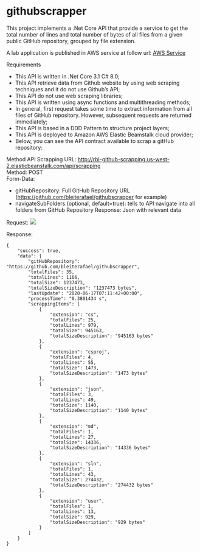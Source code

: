 # githubscrapper

This project implements a .Net Core API that provide a service to get the total number of lines and total number of bytes of all files from a given public GitHub repository, grouped by file extension.

A lab application is published in AWS service at follow url: <a target="_blank" href="http://rbl-github-scrapping.us-west-2.elasticbeanstalk.com/">AWS Service</a>


Requirements

- This API is written in .Net Core 3.1 C# 8.0;
- This API retrieve data from Github website by using web scraping techniques and it do not use Github’s API;
- This API do not use web scraping libraries;
- This API is written using async functions and multithreading methods;
- In general, first request takes some time to extract information from all files of GitHub repository. However, subsequent requests are returned immediately;
- This API is based in a DDD Pattern to structure project layers;
- This API is deployed to Amazon AWS Elastic Beamstalk cloud provider;
- Below, you can see the API contract available to scrap a gitHub repository:

Method API Scrapping 
URL: http://rbl-github-scrapping.us-west-2.elasticbeanstalk.com/api/scrapping <br/>
Method: POST <br/>
Form-Data: <br/>
 - gitHubRepository: Full GitHub Repository URL (https://github.com/bleiterafael/githubscrapper for example)
 - navigateSubFolders (optional, default=true): tells to API navigate into all folders from GitHub Repository
Response: Json with relevant data

Request:
<img src="https://i.imgur.com/jLd0fVs.png"></img><br/>

Response:
```
{
    "success": true,
    "data": {
        "gitHubRepository": "https://github.com/bleiterafael/githubscrapper",
        "totalFiles": 35,
        "totalLines": 1166,
        "totalSize": 1237473,
        "totalSizeDescription": "1237473 bytes",
        "lastUpdate": "2020-06-17T07:11:42+00:00",
        "processTime": "0.3801434 s",
        "scrappingItems": [
            {
                "extension": "cs",
                "totalFiles": 25,
                "totalLines": 979,
                "totalSize": 945163,
                "totalSizeDescription": "945163 bytes"
            },
            {
                "extension": "csproj",
                "totalFiles": 4,
                "totalLines": 55,
                "totalSize": 1473,
                "totalSizeDescription": "1473 bytes"
            },
            {
                "extension": "json",
                "totalFiles": 3,
                "totalLines": 49,
                "totalSize": 1140,
                "totalSizeDescription": "1140 bytes"
            },
            {
                "extension": "md",
                "totalFiles": 1,
                "totalLines": 27,
                "totalSize": 14336,
                "totalSizeDescription": "14336 bytes"
            },
            {
                "extension": "sln",
                "totalFiles": 1,
                "totalLines": 43,
                "totalSize": 274432,
                "totalSizeDescription": "274432 bytes"
            },
            {
                "extension": "user",
                "totalFiles": 1,
                "totalLines": 13,
                "totalSize": 929,
                "totalSizeDescription": "929 bytes"
            }
        ]
    }
}
```

